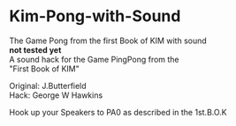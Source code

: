 # Kim-Pong-with-Sound
The Game Pong from the first Book of KIM with sound <br>
**not tested yet**<br>
A sound hack for the Game PingPong from the <br>
"First Book of KIM"<br>

Original: J.Butterfield<br>
Hack:  George W Hawkins<br>

Hook up your Speakers to PA0 as described in the 1st.B.O.K

